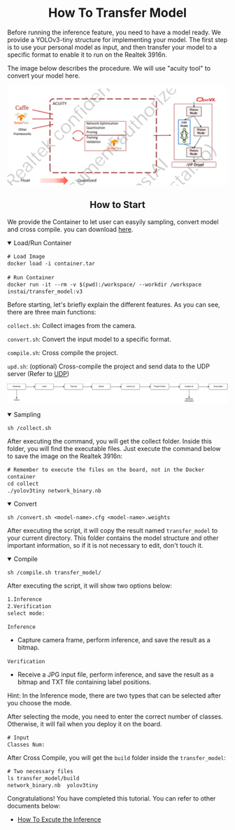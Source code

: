 # <div align="center">How To Transfer Model</div>

Before running the inference feature, you need to have a model ready. We provide a YOLOv3-tiny structure for implementing your model. The first step is to use your personal model as input, and then transfer your model to a specific format to enable it to run on the Realtek 3916n.

The image below describes the procedure. We will use "acuity tool" to convert your model here.

![alt text](../img/tranfer-model-procedure.png)

## <div align="center">How to Start</div>

We provide the Container to let user can easyily sampling, convert model and cross compile. you can download [here](https://drive.google.com/file/d/1NfLpzos6K0CqWbVXyVpKC9tl2tViwrFs/view?usp=sharing).

<details open>
<summary>Load/Run Container</summary>

```shell
# Load Image
docker load -i container.tar

# Run Container
docker run -it --rm -v $(pwd):/workspace/ --workdir /workspace instai/transfer_model:v3
```

Before starting, let's briefly explain the different features. As you can see, there are three main functions:

`collect.sh`: Collect images from the camera.

`convert.sh`: Convert the input model to a specific format.

`compile.sh`: Cross compile the project.

`upd.sh`: (optional) Cross-compile the project and send data to the UDP server (Refer to [UDP](../doc/udp.md))

![alt text](../img/docker-procedure.png)

</details>

<details open>
<summary>Sampling</summary>

```shell
sh /collect.sh
```

After executing the command, you will get the collect folder. Inside this folder, you will find the executable files. Just execute the command below to save the image on the Realtek 3916n:

```shell
# Remember to execute the files on the board, not in the Docker container
cd collect
./yolov3tiny network_binary.nb
```

</details>

<details open>
<summary>Convert</summary>

```shell
sh /convert.sh <model-name>.cfg <model-name>.weights
```

After executing the script, it will copy the result named `transfer_model` to your current directory. This folder contains the model structure and other important information, so if it is not necessary to edit, don't touch it.

</details>

<details open>
<summary>Compile</summary>

```shell
sh /compile.sh transfer_model/
```

After executing the script, it will show two options below:

```shell
1.Inference
2.Verification
select mode:
```

`Inference`

- Capture camera frame, perform inference, and save the result as a bitmap.

`Verification`

- Receive a JPG input file, perform inference, and save the result as a bitmap and TXT file containing label positions.

Hint: In the Inference mode, there are two types that can be selected after you choose the mode.

After selecting the mode, you need to enter the correct number of classes. Otherwise, it will fail when you deploy it on the board.

```shell
# Input 
Classes Num:
```

After Cross Compile, you will get the `build` folder inside the `transfer_model`:

```shell
# Two necessary files
ls transfer_model/build
network_binary.nb  yolov3tiny
```

</details>

Congratulations! You have completed this tutorial. You can refer to other documents below:

- [How To Excute the Inference](../doc/inference.md)
